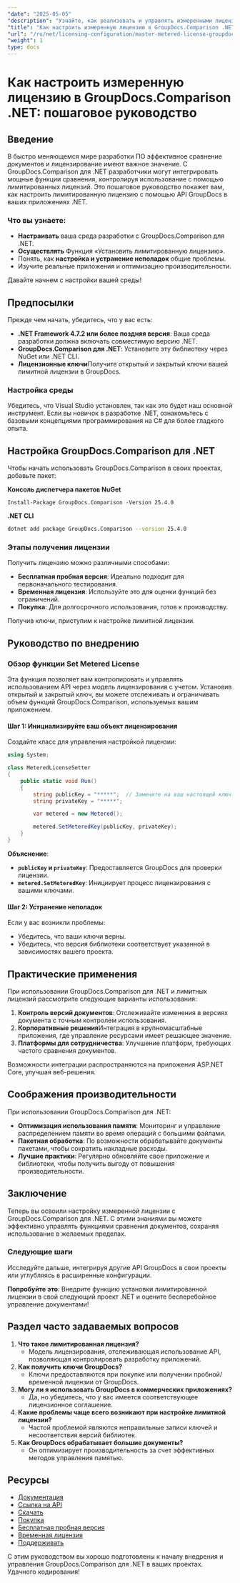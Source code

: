 ```yaml
---
"date": "2025-05-05"
"description": "Узнайте, как реализовать и управлять измеренными лицензиями с GroupDocs.Comparison для .NET. Это руководство охватывает настройку, устранение неполадок и практическое применение."
"title": "Как настроить измеренную лицензию в GroupDocs.Comparison .NET&#58; Пошаговое руководство"
"url": "/ru/net/licensing-configuration/master-metered-license-groupdocs-comparison-net/"
"weight": 1
type: docs
---
```

# Как настроить измеренную лицензию в GroupDocs.Comparison .NET: пошаговое руководство

## Введение

В быстро меняющемся мире разработки ПО эффективное сравнение документов и лицензирование имеют важное значение. С GroupDocs.Comparison для .NET разработчики могут интегрировать мощные функции сравнения, контролируя использование с помощью лимитированных лицензий. Это пошаговое руководство покажет вам, как настроить лимитированную лицензию с помощью API GroupDocs в ваших приложениях .NET.

### Что вы узнаете:
- **Настраивать** ваша среда разработки с GroupDocs.Comparison для .NET.
- **Осуществлять** Функция «Установить лимитированную лицензию».
- Понять, как **настройка и устранение неполадок** общие проблемы.
- Изучите реальные приложения и оптимизацию производительности.

Давайте начнем с настройки вашей среды!

## Предпосылки

Прежде чем начать, убедитесь, что у вас есть:

- **.NET Framework 4.7.2 или более поздняя версия**: Ваша среда разработки должна включать совместимую версию .NET.
- **GroupDocs.Comparison для .NET**: Установите эту библиотеку через NuGet или .NET CLI.
- **Лицензионные ключи**Получите открытый и закрытый ключи вашей лимитной лицензии в GroupDocs.

### Настройка среды

Убедитесь, что Visual Studio установлен, так как это будет наш основной инструмент. Если вы новичок в разработке .NET, ознакомьтесь с базовыми концепциями программирования на C# для более гладкого опыта.

## Настройка GroupDocs.Comparison для .NET

Чтобы начать использовать GroupDocs.Comparison в своих проектах, добавьте пакет:

**Консоль диспетчера пакетов NuGet**
```plaintext
Install-Package GroupDocs.Comparison -Version 25.4.0
```

**.NET CLI**
```bash
dotnet add package GroupDocs.Comparison --version 25.4.0
```

### Этапы получения лицензии

Получить лицензию можно различными способами:
- **Бесплатная пробная версия**: Идеально подходит для первоначального тестирования.
- **Временная лицензия**: Используйте это для оценки функций без ограничений.
- **Покупка**: Для долгосрочного использования, готов к производству.

Получив ключи, приступим к настройке лимитной лицензии.

## Руководство по внедрению

### Обзор функции Set Metered License

Эта функция позволяет вам контролировать и управлять использованием API через модель лицензирования с учетом. Установив открытый и закрытый ключ, вы можете отслеживать и ограничивать объем функций GroupDocs.Comparison, используемых вашим приложением.

#### Шаг 1: Инициализируйте ваш объект лицензирования

Создайте класс для управления настройкой лицензии:

```csharp
using System;

class MeteredLicenseSetter
{
    public static void Run()
    {
        string publicKey = "*****";  // Замените на ваш настоящий ключ
        string privateKey = "*****";

        var metered = new Metered();

        metered.SetMeteredKey(publicKey, privateKey);
    }
}
```

**Объяснение**: 
- **`publicKey` и `privateKey`**: Предоставляется GroupDocs для проверки лицензии.
- **`metered.SetMeteredKey`**: Инициирует процесс лицензирования с вашими ключами.

#### Шаг 2: Устранение неполадок

Если у вас возникли проблемы:
- Убедитесь, что ваши ключи верны.
- Убедитесь, что версия библиотеки соответствует указанной в зависимостях вашего проекта.

## Практические применения

При использовании GroupDocs.Comparison для .NET и лимитных лицензий рассмотрите следующие варианты использования:

1. **Контроль версий документов**: Отслеживайте изменения в версиях документа с точным контролем использования.
2. **Корпоративные решения**Интеграция в крупномасштабные приложения, где управление ресурсами имеет решающее значение.
3. **Платформы для сотрудничества**: Улучшение платформ, требующих частого сравнения документов.

Возможности интеграции распространяются на приложения ASP.NET Core, улучшая веб-решения.

## Соображения производительности

При использовании GroupDocs.Comparison для .NET:

- **Оптимизация использования памяти**: Мониторинг и управление распределением памяти во время операций с большими файлами.
- **Пакетная обработка**: По возможности обрабатывайте документы пакетами, чтобы сократить накладные расходы.
- **Лучшие практики**: Регулярно обновляйте свое приложение и библиотеки, чтобы получить выгоду от повышения производительности.

## Заключение

Теперь вы освоили настройку измеренной лицензии с GroupDocs.Comparison для .NET. С этими знаниями вы можете эффективно управлять функциями сравнения документов, сохраняя использование в желаемых пределах.

### Следующие шаги

Исследуйте дальше, интегрируя другие API GroupDocs в свои проекты или углубляясь в расширенные конфигурации.

**Попробуйте это**: Внедрите функцию установки лимитированной лицензии в свой следующий проект .NET и оцените бесперебойное управление документами!

## Раздел часто задаваемых вопросов

1. **Что такое лимитированная лицензия?**
   - Модель лицензирования, отслеживающая использование API, позволяющая контролировать разработку приложений.
2. **Как получить ключи GroupDocs?**
   - Ключи предоставляются при покупке или получении пробной/временной лицензии от GroupDocs.
3. **Могу ли я использовать GroupDocs в коммерческих приложениях?**
   - Да, но убедитесь, что у вас имеется соответствующее лицензионное соглашение.
4. **Какие проблемы чаще всего возникают при настройке лимитной лицензии?**
   - Частой проблемой являются неправильные записи ключей и несоответствия версий библиотек.
5. **Как GroupDocs обрабатывает большие документы?**
   - Он оптимизирует производительность за счет эффективных методов управления памятью.

## Ресурсы

- [Документация](https://docs.groupdocs.com/comparison/net/)
- [Ссылка на API](https://reference.groupdocs.com/comparison/net/)
- [Скачать](https://releases.groupdocs.com/comparison/net/)
- [Покупка](https://purchase.groupdocs.com/buy)
- [Бесплатная пробная версия](https://releases.groupdocs.com/comparison/net/)
- [Временная лицензия](https://purchase.groupdocs.com/temporary-license/)
- [Поддерживать](https://forum.groupdocs.com/c/comparison/)

С этим руководством вы хорошо подготовлены к началу внедрения и управления GroupDocs.Comparison для .NET в ваших проектах. Удачного кодирования!